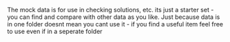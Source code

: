 The mock data is for use in checking solutions, etc. 
its just a starter set - you can find and compare with other data as you like. 
Just because data is in one folder doesnt mean you cant use it - if you find a useful item feel free to use even if in a seperate folder

